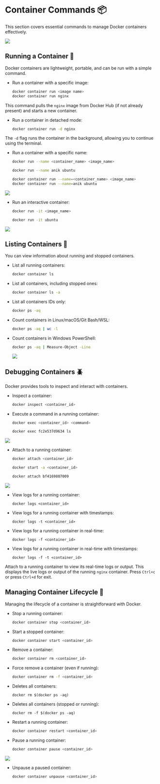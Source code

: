 # Container Commands  📦

This section covers essential commands to manage Docker containers effectively.

<img src="https://github.com/anik-devops11/Docker-For-Beginners/blob/main/Images/Docker-visual-selection.png" border="0">

## Running a Container 🏃

Docker containers are lightweight, portable, and can be run with a simple command.

- Run a container with a specific image:
  ```bash
  docker container run <image name>
  docker container run nginx
  ```
This command pulls the `nginx` image from Docker Hub (if not already present) and starts a new container.
- Run a container in detached mode:
  ```bash
  docker container run -d nginx
  ```
The `-d` flag runs the container in the background, allowing you to continue using the terminal.

- Run a container with a specific name:
  ```bash
  docker run --name <container_name> <image_name>
  ```
  ```bash
  docker run --name anik ubuntu
  ```
  ```bash
  docker container run --name=<container_name> <image_name>
  docker container run --name=anik ubuntu
  ```
<img src="https://github.com/anik-devops11/Docker-For-Beginners/blob/main/Images/specific-name.png" border="0">

- Run an interactive container:

  ```bash
  docker run -it <image_name>
  ```
  ```bash
  docker run -it ubuntu
  ```

<img src="https://github.com/anik-devops11/Docker-For-Beginners/blob/main/Images/interactive.png" border="0">
  <br>
  
## Listing Containers  📃
You can view information about running and stopped containers.
- List all running containers:
  ```bash
  docker container ls
  ```
- List all containers, including stopped ones:
  ```bash
  docker container ls -a
  ```
- List all containers IDs only:
  ```bash
  docker ps -aq
  ```
- Count containers in Linux/macOS/Git Bash/WSL:
  ```bash
  docker ps -aq | wc -l
  ```
- Count containers in Windows PowerShell:
  ```bash
  docker ps -aq | Measure-Object -Line
  ```
  <img src="https://github.com/anik-devops11/Docker-For-Beginners/blob/main/Images/All-Container.png" border="0">
  <br>

## Debugging Containers  🪲
Docker provides tools to inspect and interact with containers.
- Inspect a container:
  ```bash
  docker inspect <container_id>
  ```
- Execute a command in a running container:
  ```bash
  docker exec <container_id> <command>
  ```
  ```bash
  docker exec fc2e537d9634 ls
  ```
<img src="https://github.com/anik-devops11/Docker-For-Beginners/blob/main/Images/execute.png" border="0">
<br>

- Attach to a running container:
  ```bash
  docker attach <container_id>
  ```
    ```bash
  docker start -a <container_id>
  ```
  ```bash
  docker attach bf4169807009
  ```
<img src="https://github.com/anik-devops11/Docker-For-Beginners/blob/main/Images/attach.png" border="0">

- View logs for a running container:
  ```
  docker logs <container_id>
  ```
- View logs for a running container with timestamps:
  ```
  docker logs -t <container_id>
  ```
- View logs for a running container in real-time:
  ```
  docker logs -f <container_id>
  ```
- View logs for a running container in real-time with timestamps:
  ```
  docker logs -f -t <container_id>
  ```

Attach to a running container to view its real-time logs or output. This displays the live logs or output of the running `nginx` container.
Press `Ctrl+c` or press `Ctrl+d` for exit.

## Managing Container Lifecycle 🔄
Managing the lifecycle of a container is straightforward with Docker.

- Stop a running container:
    ```bash
    docker container stop <container_id>
    ```
- Start a stopped container:
    ```bash
    docker container start <container_id>
    ```
- Remove a container:
    ```bash
    docker container rm <container_id>
    ```
- Force remove a container (even if running):
    ```bash
    docker container rm -f <container_id>
    ```
- Deletes all containers:
  ```
  docker rm $(docker ps -aq)
  ```
- Deletes all containers (stopped or running):
  ```
  docker rm -f $(docker ps -aq)
  ```
- Restart a running container:
  ```bash
  docker container restart <container_id>
  ```
- Pause a running container:
  ```bash
  docker container pause <container_id>
  ```
<img src="https://github.com/anik-devops11/Docker-For-Beginners/blob/main/Images/pause.png" border="0">

- Unpause a paused container:
  ```bash
  docker container unpause <container_id>
  ```
